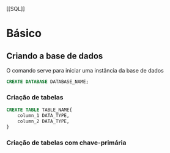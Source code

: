 [[SQL]]
# Básico
## Criando a base de dados
O comando serve para iniciar uma instância da base de dados
```SQL
CREATE DATABASE DATABASE_NAME;
```
### Criação de tabelas
```SQL
CREATE TABLE TABLE_NAME{
	column_1 DATA_TYPE,
	column_2 DATA_TYPE,
}
```
### Criação de tabelas com chave-primária